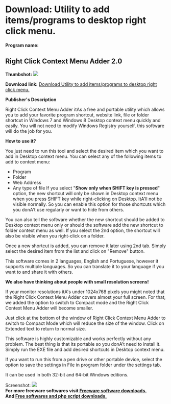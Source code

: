 # Download: Utility to add items/programs to desktop right click menu.

**Program name:**

## Right Click Context Menu Adder 2.0

  
**Thumbshot:** ![](http://www.freewarefiles.com/screenshot/rtclckctxtaddr20_md.jpg)   
  
**Download link:** [Download Utility to add items/programs to desktop right click menu.](http://freesoftwares.boysofts.com/Right-Click-Context-Menu-Adder_program_69584.html)  
  


**Publisher's Description**  
  


Right Click Context Menu Adder itAs a free and portable utility which allows you to add your favorite program shortcut, website link, file or folder shortcut in Windows 7 and Windows 8 Desktop context menu quickly and easily. You will not need to modify Windows Registry yourself, this software will do the job for you. 

**How to use it?**

You just need to run this tool and select the desired item which you want to add in Desktop context menu. You can select any of the following items to add to context menu: 

  * Program
  * Folder
  * Web Address
  * Any type of file
If you select "**Show only when SHIFT key is pressed**" option, the new shortcut will only be shown in Desktop context menu when you press SHIFT key while right-clicking on Desktop. ItA'll not be visible normally. So you can enable this option for those shortcuts which you donA't use regularly or want to hide from others. 

You can also tell the software whether the new shortcut should be added to Desktop context menu only or should the software add the new shortcut to folder context menu as well. If you select the 2nd option, the shortcut will also be visible when you right-click on a folder.

Once a new shortcut is added, you can remove it later using 2nd tab. Simply select the desired item from the list and click on "Remove" button.

This software comes in 2 languages, English and Portuguese, however it supports multiple languages. So you can translate it to your language if you want to and share it with others.

**We also have thinking about people with small resolution screens!**

If your monitor resolutions itA's under 1024x768 pixels you might noted that the Right Click Context Menu Adder covers almost your full screen. For that, we added the option to switch to Compact mode and the Right Click Context Menu Adder will become smaller.

Just click at the bottom of the window of Right Click Context Menu Adder to switch to Compact Mode which will reduce the size of the window. Click on Extended text to return to normal size.

This software is highly customizable and works perfectly without any problem. The best thing is that its portable so you donA't need to install it. Simply run the EXE file and add desired shortcuts in Desktop context menu.

If you want to run this from a pen drive or other portable device, select the option to save the settings in File in program folder under the settings tab.

It can be used in both 32-bit and 64-bit Windows editions.

  
  
Screenshot: ![](http://www.freewarefiles.com/screenshot/rtclckctxtaddr20.jpg)   
**For more freeware softwares visit [Freeware software downloads.](http://freesoftwares.boysofts.com/)**   
**And [Free softwares and php script downloads.](http://www.boysofts.com/)**
